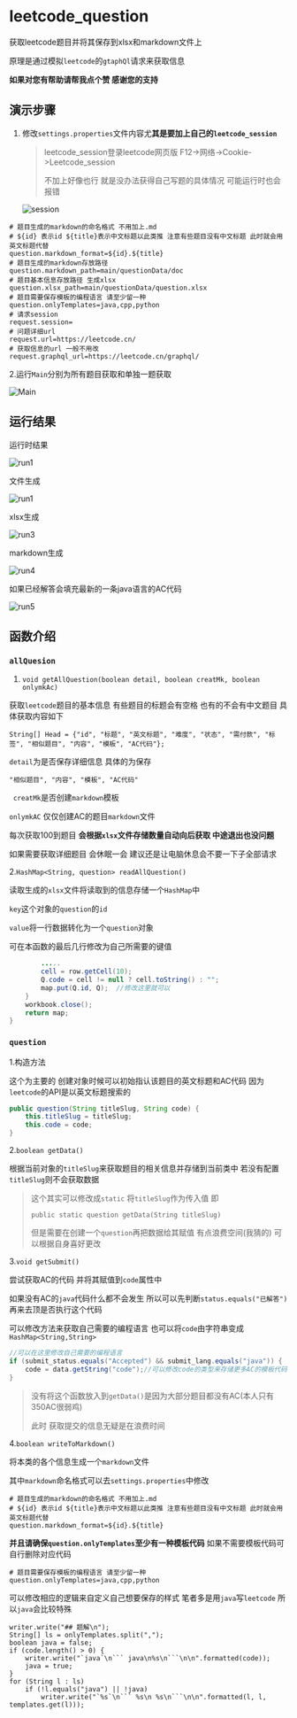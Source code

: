 # leetcode_question
获取leetcode题目并将其保存到xlsx和markdown文件上

原理是通过模拟`leetcode`的`gtaphQl`请求来获取信息

**如果对您有帮助请帮我点个赞 感谢您的支持**

## 演示步骤

1. 修改`settings.properties`文件内容尤**其是要加上自己的`leetcode_session`**

   >leetcode_session登录leetcode网页版 F12->网络->Cookie->Leetcode_session
   >
   >不加上好像也行 就是没办法获得自己写题的具体情况 可能运行时也会报错

   ![session](resources//img//session.png)

```
# 题目生成的markdown的命名格式 不用加上.md
# ${id} 表示id ${title}表示中文标题以此类推 注意有些题目没有中文标题 此时就会用英文标题代替
question.markdown_format=${id}.${title}
# 题目生成的markdown存放路径
question.markdown_path=main/questionData/doc
# 题目基本信息存放路径 生成xlsx
question.xlsx_path=main/questionData/question.xlsx
# 题目需要保存模板的编程语言 请至少留一种
question.onlyTemplates=java,cpp,python
# 请求session
request.session=
# 问题详细url
request.url=https://leetcode.cn/
# 获取信息的url 一般不用改
request.graphql_url=https://leetcode.cn/graphql/
```

2.运行`Main`分别为所有题目获取和单独一题获取

![Main](resources//img//Main.png)

## 运行结果

运行时结果

![run1](resources//img//run1.png)

文件生成

![run1](resources//img//run2.png)

xlsx生成

![run3](resources//img//run3.png)

markdown生成

![run4](resources//img//run4.png)

如果已经解答会填充最新的一条java语言的AC代码

![run5](resources//img//run5.png)

## 函数介绍

### `allQuesion`

1. `void getAllQuestion(boolean detail, boolean creatMk, boolean onlymkAc)`

获取`leetcode`题目的基本信息 有些题目的标题会有空格 也有的不会有中文题目 具体获取内容如下

```
String[] Head = {"id", "标题", "英文标题", "难度", "状态", "需付款", "标签", "相似题目", "内容", "模板", "AC代码"};
```

 `detail`为是否保存详细信息 具体的为保存

`"相似题目", "内容", "模板", "AC代码"`

` creatMk`是否创建`markdown`模板

`onlymkAC` 仅仅创建AC的题目`markdown`文件

每次获取100到题目 **会根据`xlsx`文件存储数量自动向后获取 中途退出也没问题**

如果需要获取详细题目 会休眠一会 建议还是让电脑休息会不要一下子全部请求



2.`HashMap<String, question> readAllQuestion()`

读取生成的`xlsx`文件将读取到的信息存储一个`HashMap`中

 `key`这个对象的`question`的`id`      

`value`将一行数据转化为一个`question`对象

可在本函数的最后几行修改为自己所需要的键值

```java
		.....
    	cell = row.getCell(10);
		Q.code = cell != null ? cell.toString() : "";
		map.put(Q.id, Q);  //修改这里就可以
	}
	workbook.close();
	return map;
}
```

### `question`

1.构造方法

这个为主要的 创建对象时候可以初始指认该题目的英文标题和AC代码 因为`leetcode`的API是以英文标题搜索的 

```java
public question(String titleSlug, String code) {
    this.titleSlug = titleSlug;
    this.code = code;
}
```



2.`boolean getData()`

根据当前对象的`titleSlug`来获取题目的相关信息并存储到当前类中 若没有配置`titleSlug`则不会获取数据

> 这个其实可以修改成`static` 将`titleSlug`作为传入值 即
>
> `public static question getData(String titleSlug)`
>
> 但是需要在创建一个`question`再把数据给其赋值 有点浪费空间(我猜的) 可以根据自身喜好更改



3.`void getSubmit()`

尝试获取AC的代码 并将其赋值到`code`属性中

如果没有AC的`java`代码什么都不会发生 所以可以先判断`status.equals("已解答")`再来去顶是否执行这个代码

可以修改方法来获取自己需要的编程语言 也可以将`code`由字符串变成`HashMap<String,String>`

``` java
//可以在这里修改自己需要的编程语言 
if (submit_status.equals("Accepted") && submit_lang.equals("java")) {
    code = data.getString("code");//可以修改code的类型来存储更多AC的模板代码
}
```

> 没有将这个函数放入到`getData()`是因为大部分题目都没有AC(本人只有350AC很弱鸡)
>
> 此时 获取提交的信息无疑是在浪费时间 



4.`boolean writeToMarkdown()`

将本类的各个信息生成一个`markdown`文件

其中`markdown`命名格式可以去`settings.properties`中修改

```
# 题目生成的markdown的命名格式 不用加上.md
# ${id} 表示id ${title}表示中文标题以此类推 注意有些题目没有中文标题 此时就会用英文标题代替
question.markdown_format=${id}.${title}
```

**并且请确保`question.onlyTemplates`至少有一种模板代码** 如果不需要模板代码可自行删除对应代码

```
# 题目需要保存模板的编程语言 请至少留一种
question.onlyTemplates=java,cpp,python
```
可以修改相应的逻辑来自定义自己想要保存的样式
笔者多是用`java`写`leetcode` 所以`java`会比较特殊

```
writer.write("## 题解\n");
String[] ls = onlyTemplates.split(",");
boolean java = false;
if (code.length() > 0) {
    writer.write("`java`\n``` java\n%s\n```\n\n".formatted(code));
    java = true;
}
for (String l : ls)
    if (!l.equals("java") || !java)
        writer.write("`%s`\n``` %s\n %s\n```\n\n".formatted(l, l, templates.get(l)));
```



